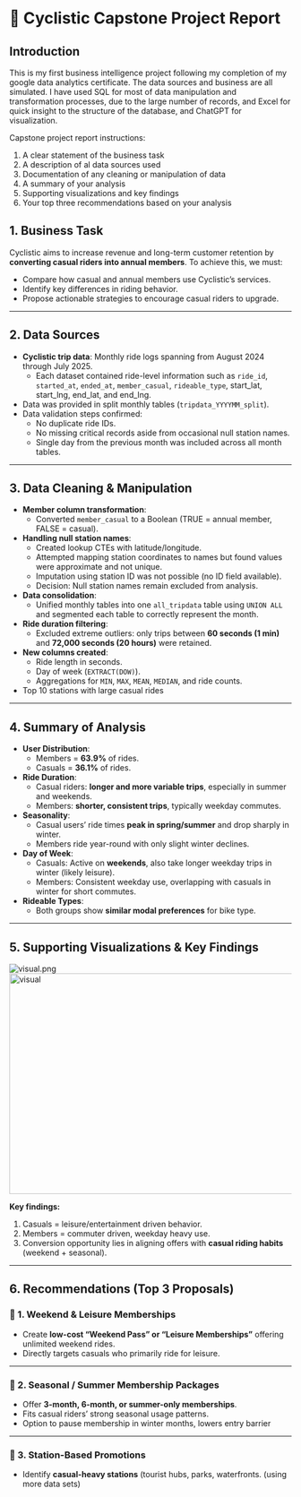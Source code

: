 
# 📑 Cyclistic Capstone Project Report

## Introduction

This is my first business intelligence project following my completion of my google data analytics certificate. The data sources and business are all simulated.  I have used SQL for most of data manipulation and transformation processes, due to the large number of records, and Excel for quick insight to the structure of the database, and ChatGPT for visualization. 

Capstone project report instructions:

1. A clear statement of the business task
2. A description of al data sources used
3. Documentation of any cleaning or manipulation of data
4. A summary of your analysis
5. Supporting visualizations and key findings
6. Your top three recommendations based on your analysis

## 1. Business Task

Cyclistic aims to increase revenue and long-term customer retention by **converting casual riders into annual members**. To achieve this, we must:

- Compare how casual and annual members use Cyclistic’s services.
- Identify key differences in riding behavior.
- Propose actionable strategies to encourage casual riders to upgrade.

---

## 2. Data Sources

- **Cyclistic trip data**: Monthly ride logs spanning from August 2024 through July 2025.
    - Each dataset contained ride-level information such as `ride_id`, `started_at`, `ended_at`, `member_casual`, `rideable_type`, start_lat, start_lng, end_lat, and end_lng.
- Data was provided in split monthly tables (`tripdata_YYYYMM_split`).
- Data validation steps confirmed:
    - No duplicate ride IDs.
    - No missing critical records aside from occasional null station names.
    - Single day from the previous month was included across all month tables.

---

## 3. Data Cleaning & Manipulation

- **Member column transformation**:
    - Converted `member_casual` to a Boolean (TRUE = annual member, FALSE = casual).
- **Handling null station names**:
    - Created lookup CTEs with latitude/longitude.
    - Attempted mapping station coordinates to names but found values were approximate and not unique.
    - Imputation using station ID was not possible (no ID field available).
    - Decision: Null station names remain excluded from analysis.
- **Data consolidation**:
    - Unified monthly tables into one `all_tripdata` table using `UNION ALL` and segmented each table to correctly represent  the month.
- **Ride duration filtering**:
    - Excluded extreme outliers: only trips between **60 seconds (1 min)** and **72,000 seconds (20 hours)** were retained.
- **New columns created**:
    - Ride length in seconds.
    - Day of week (`EXTRACT(DOW)`).
    - Aggregations for `MIN`, `MAX`, `MEAN`, `MEDIAN`, and ride counts.
- Top 10 stations with large casual rides

---

## 4. Summary of Analysis

- **User Distribution**:
    - Members = **63.9%** of rides.
    - Casuals = **36.1%** of rides.
- **Ride Duration**:
    - Casual riders: **longer and more variable trips**, especially in summer and weekends.
    - Members: **shorter, consistent trips**, typically weekday commutes.
- **Seasonality**:
    - Casual users’ ride times **peak in spring/summer** and drop sharply in winter.
    - Members ride year-round with only slight winter declines.
- **Day of Week**:
    - Casuals: Active on **weekends**, also take longer weekday trips in winter (likely leisure).
    - Members: Consistent weekday use, overlapping with casuals in winter for short commutes.
- **Rideable Types**:
    - Both groups show **similar modal preferences** for bike type.

---

## 5. Supporting Visualizations & Key Findings

![visual.png](attachment:9f5f5de0-c5f2-432a-974a-8341b62b50ea:visual.png)
<img width="657" height="394" alt="visual" src="https://github.com/user-attachments/assets/0e642b4d-69f6-45ee-9953-2a1aca6ab48f" />

**Key findings:**

1. Casuals = leisure/entertainment driven behavior.
2. Members = commuter driven, weekday heavy use.
3. Conversion opportunity lies in aligning offers with **casual riding habits** (weekend + seasonal).

---

## 6. Recommendations (Top 3 Proposals)

### 🔹 1. Weekend & Leisure Memberships

- Create **low-cost “Weekend Pass” or “Leisure Memberships”** offering unlimited weekend rides.
- Directly targets casuals who primarily ride for leisure.

---

### 🔹 2. Seasonal / Summer Membership Packages

- Offer **3-month, 6-month, or summer-only memberships**.
- Fits casual riders’ strong seasonal usage patterns.
- Option to pause membership in winter months, lowers entry barrier

---

### 🔹 3. Station-Based Promotions

- Identify **casual-heavy stations** (tourist hubs, parks, waterfronts. (using more data sets)
